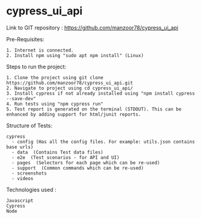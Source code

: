 # cypress_ui_api

Link to GIT repository : https://github.com/manzoor78/cypress_ui_api

Pre-Requisites:

    1. Internet is connected. 
    2. Install npm using "sudo apt npm install" (Linux)

Steps to run the project:

    1. Clone the project using git clone https://github.com/manzoor78/cypress_ui_api.git
    2. Navigate to project using cd cypress_ui_api/
    3. Install cypress if not already installed using "npm install cypress --save-dev"
    4. Run tests using "npm cypress run"
    5. Test report is generated on the terminal (STDOUT). This can be enhanced by adding support for html/junit reports.

Structure of Tests:

    cypress
      - config (Has all the config files. For example: utils.json contains base urls) 
      - data  (Contains Test data files)
      - e2e  (Test scenarios - for API and UI)
      - pages  (Selectors for each page which can be re-used)
      - support  (Common commands which can be re-used)
      - screenshots
      - videos
      
      

Technologies used :

    Javascript
    Cypress
    Node
    
